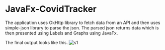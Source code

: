 # JavaFx-CovidTracker

The application uses OkHttp library to fetch data from an API and then uses simple-json library to parse the json.
The parsed json returns data which is then presented using Labels and Graphs using JavaFx.

The final output looks like this.
![s1](https://user-images.githubusercontent.com/64361575/92430759-52464b80-f1b3-11ea-880a-6108dcaa380d.png)
